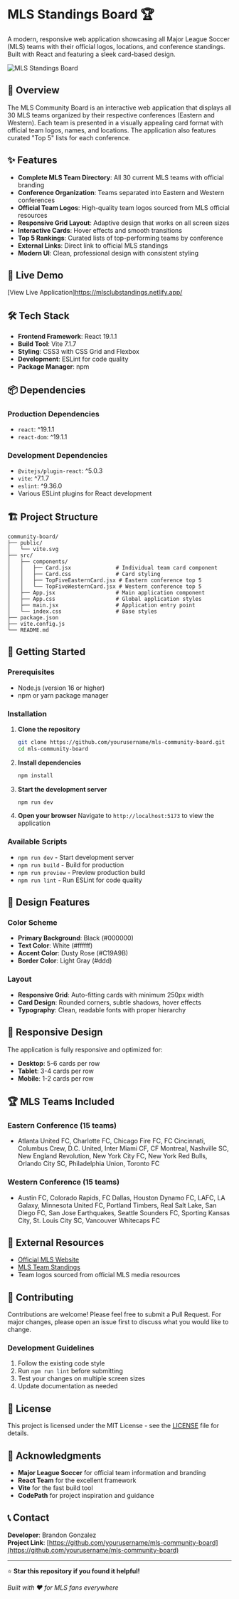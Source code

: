 # MLS Standings Board 🏆

A modern, responsive web application showcasing all Major League Soccer (MLS) teams with their official logos, locations, and conference standings. Built with React and featuring a sleek card-based design.

![MLS Standings Board](https://img.shields.io/badge/MLS-Community%20Board-green?style=for-the-badge&logo=react)

## 🌟 Overview

The MLS Community Board is an interactive web application that displays all 30 MLS teams organized by their respective conferences (Eastern and Western). Each team is presented in a visually appealing card format with official team logos, names, and locations. The application also features curated "Top 5" lists for each conference.

## ✨ Features

- **Complete MLS Team Directory**: All 30 current MLS teams with official branding
- **Conference Organization**: Teams separated into Eastern and Western conferences
- **Official Team Logos**: High-quality team logos sourced from MLS official resources
- **Responsive Grid Layout**: Adaptive design that works on all screen sizes
- **Interactive Cards**: Hover effects and smooth transitions
- **Top 5 Rankings**: Curated lists of top-performing teams by conference
- **External Links**: Direct link to official MLS standings
- **Modern UI**: Clean, professional design with consistent styling

## 🚀 Live Demo

[View Live Application]https://mlsclubstandings.netlify.app/

## 🛠️ Tech Stack

- **Frontend Framework**: React 19.1.1
- **Build Tool**: Vite 7.1.7
- **Styling**: CSS3 with CSS Grid and Flexbox
- **Development**: ESLint for code quality
- **Package Manager**: npm

## 📦 Dependencies

### Production Dependencies
- `react`: ^19.1.1
- `react-dom`: ^19.1.1

### Development Dependencies
- `@vitejs/plugin-react`: ^5.0.3
- `vite`: ^7.1.7
- `eslint`: ^9.36.0
- Various ESLint plugins for React development

## 🏗️ Project Structure

```
community-board/
├── public/
│   └── vite.svg
├── src/
│   ├── components/
│   │   ├── Card.jsx              # Individual team card component
│   │   ├── Card.css              # Card styling
│   │   ├── TopFiveEasternCard.jsx # Eastern conference top 5
│   │   └── TopFiveWesternCard.jsx # Western conference top 5
│   ├── App.jsx                   # Main application component
│   ├── App.css                   # Global application styles
│   ├── main.jsx                  # Application entry point
│   └── index.css                 # Base styles
├── package.json
├── vite.config.js
└── README.md
```

## 🚀 Getting Started

### Prerequisites

- Node.js (version 16 or higher)
- npm or yarn package manager

### Installation

1. **Clone the repository**
   ```bash
   git clone https://github.com/yourusername/mls-community-board.git
   cd mls-community-board
   ```

2. **Install dependencies**
   ```bash
   npm install
   ```

3. **Start the development server**
   ```bash
   npm run dev
   ```

4. **Open your browser**
   Navigate to `http://localhost:5173` to view the application

### Available Scripts

- `npm run dev` - Start development server
- `npm run build` - Build for production
- `npm run preview` - Preview production build
- `npm run lint` - Run ESLint for code quality

## 🎨 Design Features

### Color Scheme
- **Primary Background**: Black (#000000)
- **Text Color**: White (#ffffff)
- **Accent Color**: Dusty Rose (#C19A9B)
- **Border Color**: Light Gray (#ddd)

### Layout
- **Responsive Grid**: Auto-fitting cards with minimum 250px width
- **Card Design**: Rounded corners, subtle shadows, hover effects
- **Typography**: Clean, readable fonts with proper hierarchy

## 📱 Responsive Design

The application is fully responsive and optimized for:
- **Desktop**: 5-6 cards per row
- **Tablet**: 3-4 cards per row
- **Mobile**: 1-2 cards per row

## 🏆 MLS Teams Included

### Eastern Conference (15 teams)
- Atlanta United FC, Charlotte FC, Chicago Fire FC, FC Cincinnati, Columbus Crew, D.C. United, Inter Miami CF, CF Montreal, Nashville SC, New England Revolution, New York City FC, New York Red Bulls, Orlando City SC, Philadelphia Union, Toronto FC

### Western Conference (15 teams)
- Austin FC, Colorado Rapids, FC Dallas, Houston Dynamo FC, LAFC, LA Galaxy, Minnesota United FC, Portland Timbers, Real Salt Lake, San Diego FC, San Jose Earthquakes, Seattle Sounders FC, Sporting Kansas City, St. Louis City SC, Vancouver Whitecaps FC

## 🔗 External Resources

- [Official MLS Website](https://www.mlssoccer.com/)
- [MLS Team Standings](https://www.mlssoccer.com/standings/)
- Team logos sourced from official MLS media resources

## 🤝 Contributing

Contributions are welcome! Please feel free to submit a Pull Request. For major changes, please open an issue first to discuss what you would like to change.

### Development Guidelines
1. Follow the existing code style
2. Run `npm run lint` before submitting
3. Test your changes on multiple screen sizes
4. Update documentation as needed

## 📄 License

This project is licensed under the MIT License - see the [LICENSE](LICENSE) file for details.

## 🙏 Acknowledgments

- **Major League Soccer** for official team information and branding
- **React Team** for the excellent framework
- **Vite** for the fast build tool
- **CodePath** for project inspiration and guidance

## 📞 Contact

**Developer**: Brandon Gonzalez  
**Project Link**: [https://github.com/yourusername/mls-community-board](https://github.com/yourusername/mls-community-board)

---

⭐ **Star this repository if you found it helpful!**

*Built with ❤️ for MLS fans everywhere*
